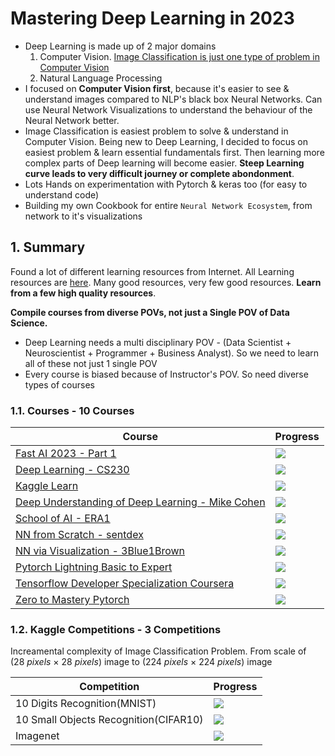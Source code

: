 # Mastering Deep Learning in 2023

- Deep Learning is made up of 2 major domains
  1. Computer Vision. [Image Classification is just one type of problem in Computer Vision](https://assets-global.website-files.com/5d7b77b063a9066d83e1209c/6124a3554942a64e5edd7f20_Classification%20Detection.png)
  2. Natural Language Processing
- I focused on **Computer Vision first**, because it's easier to see & understand images compared to NLP's black box Neural Networks. Can use Neural Network Visualizations to understand the behaviour of the Neural Network better.
- Image Classification is easiest problem to solve & understand in Computer Vision. Being new to Deep Learning, I decided to focus on easiest problem & learn essential fundamentals first. Then learning more complex parts of Deep learning will become easier. **Steep Learning curve leads to very difficult journey or complete abondonment**.
- Lots Hands on experimentation with Pytorch & keras too (for easy to understand code)
- Building my own Cookbook for entire `Neural Network Ecosystem`, from network to it's visualizations

## 1. Summary

Found a lot of different learning resources from Internet. All Learning resources are [here](https://learn-ai-with-ajinkya.notion.site/learn-ai-with-ajinkya/Deep-Learning-Resources-Learning-Plan-Status-efc3c470f9ef495faf95dafd015ed810). Many good resources, very few good resources. **Learn from a few high quality resources**.



**Compile courses from diverse POVs, not just a Single POV of Data Science.**
- Deep Learning needs a multi disciplinary POV - (Data Scientist + Neuroscientist + Programmer + Business Analyst). So we need to learn all of these not just 1 single POV
- Every course is biased because of Instructor's POV. So need diverse types of courses

### 1.1. Courses - 10 Courses


| Course                                                                                                          | Progress                           |
| ----------------------------------------------------------------------------------------------------------------- | ------------------------------------ |
| [Fast AI 2023 - Part 1](./Courses/FastAI_Practical_Deep_Learning_Jeremy_Howard.md)                              | ![](https://geps.dev/progress/01)  |
| [Deep Learning - CS230](./Courses/CS230_Deep_Learning_Specialization_Andrew_Ng.md)                              | ![](https://geps.dev/progress/45)  |
| [Kaggle Learn](./Courses/Kaggle_Learn.md)                                                                       | ![](https://geps.dev/progress/100) |
| [Deep Understanding of Deep Learning - Mike Cohen](./Courses/Deep_Understanding_of_Deep_Learning_Mike_Cohen.md) | ![](https://geps.dev/progress/30)  |
| [School of AI - ERA1](./Courses/ERA1_School_Of_AI.md)                                                           | ![](https://geps.dev/progress/40)  |
| [NN from Scratch - sentdex](./Courses/Neural_Networks_from_Scratch_sentdex.md)                                  | ![](https://geps.dev/progress/80)  |
| [NN via Visualization - 3Blue1Brown](./Courses/Neural_Networks_via_Visualization_3Blue1Brown.md)                | ![](https://geps.dev/progress/80)  |
| [Pytorch Lightning Basic to Expert](./Courses/Pytorch_Lightning_Level_Up_Basic_to_Expert.md)                    | ![](https://geps.dev/progress/30)  |
| [Tensorflow Developer Specialization Coursera](./Courses/Tensorflow_Developer_Certificate_Specialization.md)    | ![](https://geps.dev/progress/30)  |
| [Zero to Mastery Pytorch](./Courses/Zero_to_mastery_Tensorflow.md)                                              | ![](https://geps.dev/progress/40)  |

### 1.2. Kaggle Competitions - 3 Competitions

Increamental complexity of Image Classification Problem. From scale of $(28\ pixels\ \times \ 28\ pixels)$  image to $(224\ pixels\ \times \ 224\ pixels)$ image


| Competition                           | Progress                           |
| --------------------------------------- | ------------------------------------ |
| 10 Digits Recognition(MNIST)          | ![](https://geps.dev/progress/100) |
| 10 Small Objects Recognition(CIFAR10) | ![](https://geps.dev/progress/100) |
| Imagenet                              | ![](https://geps.dev/progress/40)  |
